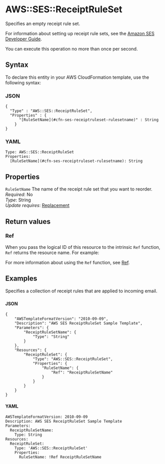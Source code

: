 # AWS::SES::ReceiptRuleSet<a name="aws-resource-ses-receiptruleset"></a>

Specifies an empty receipt rule set\.

For information about setting up receipt rule sets, see the [Amazon SES Developer Guide](https://docs.aws.amazon.com/ses/latest/DeveloperGuide/receiving-email-receipt-rule-set.html)\.

You can execute this operation no more than once per second\.

## Syntax<a name="aws-resource-ses-receiptruleset-syntax"></a>

To declare this entity in your AWS CloudFormation template, use the following syntax:

### JSON<a name="aws-resource-ses-receiptruleset-syntax.json"></a>

```
{
  "Type" : "AWS::SES::ReceiptRuleSet",
  "Properties" : {
      "[RuleSetName](#cfn-ses-receiptruleset-rulesetname)" : String
    }
}
```

### YAML<a name="aws-resource-ses-receiptruleset-syntax.yaml"></a>

```
Type: AWS::SES::ReceiptRuleSet
Properties: 
  [RuleSetName](#cfn-ses-receiptruleset-rulesetname): String
```

## Properties<a name="aws-resource-ses-receiptruleset-properties"></a>

`RuleSetName`  <a name="cfn-ses-receiptruleset-rulesetname"></a>
The name of the receipt rule set that you want to reorder\.  
*Required*: No  
*Type*: String  
*Update requires*: [Replacement](https://docs.aws.amazon.com/AWSCloudFormation/latest/UserGuide/using-cfn-updating-stacks-update-behaviors.html#update-replacement)

## Return values<a name="aws-resource-ses-receiptruleset-return-values"></a>

### Ref<a name="aws-resource-ses-receiptruleset-return-values-ref"></a>

When you pass the logical ID of this resource to the intrinsic `Ref` function, `Ref` returns the resource name\. For example:

For more information about using the `Ref` function, see [Ref](https://docs.aws.amazon.com/AWSCloudFormation/latest/UserGuide/intrinsic-function-reference-ref.html)\.

## Examples<a name="aws-resource-ses-receiptruleset--examples"></a>

Specifies a collection of receipt rules that are applied to incoming email\.

### <a name="aws-resource-ses-receiptruleset--examples--"></a>

#### JSON<a name="aws-resource-ses-receiptruleset--examples----json"></a>

```
{
    "AWSTemplateFormatVersion": "2010-09-09",
    "Description": "AWS SES ReceiptRuleSet Sample Template",
    "Parameters": {
        "ReceiptRuleSetName": {
            "Type": "String"
        }
    },
    "Resources": {
        "ReceiptRuleSet": {
            "Type": "AWS::SES::ReceiptRuleSet",
            "Properties": {
                "RuleSetName": {
                    "Ref": "ReceiptRuleSetName"
                }
            }
        }
    }
}
```

#### YAML<a name="aws-resource-ses-receiptruleset--examples----yaml"></a>

```
AWSTemplateFormatVersion: 2010-09-09
Description: AWS SES ReceiptRuleSet Sample Template
Parameters:
  ReceiptRuleSetName:
    Type: String
Resources:
  ReceiptRuleSet:
    Type: 'AWS::SES::ReceiptRuleSet'
    Properties:
      RuleSetName: !Ref ReceiptRuleSetName
```